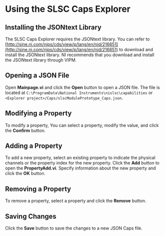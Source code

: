 # Using the SLSC Caps Explorer

## Installing the JSONtext Library

The SLSC Caps Explorer requires the JSONtext library. You can refer to [http://sine.ni.com/nips/cds/view/p/lang/en/nid/216651](http://sine.ni.com/nips/cds/view/p/lang/en/nid/216651) to download and install the JSONtext library. NI recommends that you download and install the JSONtext library through VIPM.

## Opening a JSON File

Open **Mainpage.vi** and click the **Open** button to open a JSON file. The file is located at `C:\ProgramData\National Instruments\nislsc\capabilities` or `<Explorer project>/Caps/slscModulePrototype_Caps.json`.

## Modifying a Property

To modify a property, You can select a property, modify the value, and click the **Confirm** button.

## Adding a Property

To add a new property, select an existing property to indicate the physical channels or the property index for the new property. Click the **Add** button to open the **PropertyAdd.vi**. Specify information about the new property and click the **OK** button.

## Removing a Property

To remove a property, select a property and click the **Remove** button.

## Saving Changes

Click the **Save** button to save the changes to a new JSON Caps file. 
